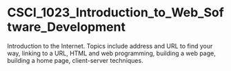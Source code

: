 # CSCI_1023_Introduction_to_Web_Software_Development
Introduction to the Internet. Topics include address and URL to find your way, linking to a URL, HTML and web programming, building a web page, building a home page, client-server techniques.
